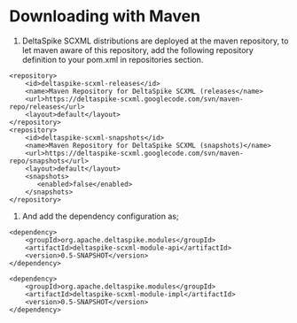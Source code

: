 # Downloading with Maven #
  1. DeltaSpike SCXML distributions are deployed at the maven repository, to let maven aware of this repository, add the following repository definition to your pom.xml in repositories section.
```
<repository>  
    <id>deltaspike-scxml-releases</id>  
    <name>Maven Repository for DeltaSpike SCXML (releases</name>  
    <url>https://deltaspike-scxml.googlecode.com/svn/maven-repo/releases</url>  
    <layout>default</layout>  
</repository>  
<repository>  
    <id>deltaspike-scxml-snapshots</id>  
    <name>Maven Repository for DeltaSpike SCXML (snapshots)</name>  
    <url>https://deltaspike-scxml.googlecode.com/svn/maven-repo/snapshots</url>  
    <layout>default</layout>  
    <snapshots>
       <enabled>false</enabled>
    </snapshots>
</repository>  
```
  1. And add the dependency configuration as;
```
<dependency>
    <groupId>org.apache.deltaspike.modules</groupId>
    <artifactId>deltaspike-scxml-module-api</artifactId>
    <version>0.5-SNAPSHOT</version>
</dependency>

<dependency>
    <groupId>org.apache.deltaspike.modules</groupId>
    <artifactId>deltaspike-scxml-module-impl</artifactId>
    <version>0.5-SNAPSHOT</version>
</dependency>
```
